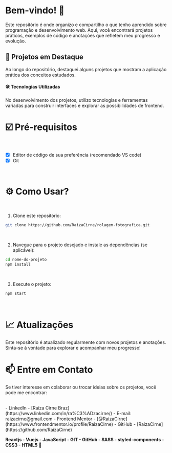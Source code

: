 # Bem-vindo! 👋
Este repositório é onde organizo e compartilho o que tenho aprendido sobre programação e desenvolvimento web. Aqui, você encontrará projetos práticos, exemplos de código e anotações que refletem meu progresso e evolução.

## 🚀 Projetos em Destaque

Ao longo do repositório, destaquei alguns projetos que mostram a aplicação prática dos conceitos estudados.

#### 🛠 Tecnologias Utilizadas
No desenvolvimento dos projetos, utilizo tecnologias e ferramentas variadas para construir interfaces e explorar as possibilidades de frontend.

# ☑️ Pré-requisitos 

<br />

- [x] Editor de código de sua preferência (recomendado VS code)
- [x] Git

<br />

# ⚙️ Como Usar?

<br />

1. Clone este repositório: 

```bash
git clone https://github.com/RaizaCirne/rolagem-fotografica.git
```
<br />

2. Navegue para o projeto desejado e instale as dependências (se aplicável):
```bash
cd nome-do-projeto
npm install
```
<br />

3. Execute o projeto: 
```bash
npm start
```
<br />

# 📈 Atualizações
Este repositório é atualizado regularmente com novos projetos e anotações. Sinta-se à vontade para explorar e acompanhar meu progresso!
<br />

# 📫 Entre em Contato
Se tiver interesse em colaborar ou trocar ideias sobre os projetos, você pode me encontrar:

<br />
- LinkedIn - [Raíza Cirne Braz](https://www.linkedin.com/in/ra%C3%ADzacirne/)
- E-mail: raizacirne@gmail.com
- Frontend Mentor - [@RaizaCirne](https://www.frontendmentor.io/profile/RaizaCirne)
- GitHub - [RaizaCirne](https://github.com/RaizaCirne)


**Reactjs - Vuejs - JavaScript - GIT - GitHub - SASS - styled-components - CSS3 - HTML5** 🚀



